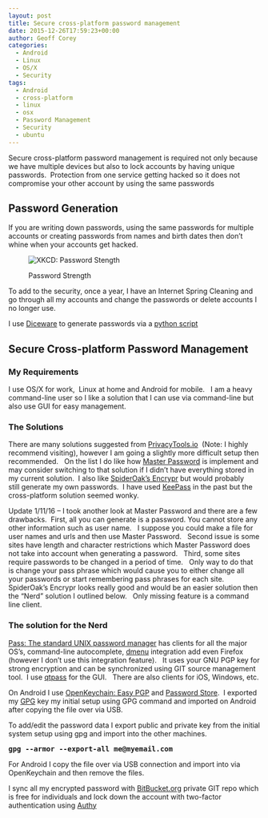 ```yaml
---
layout: post
title: Secure cross-platform password management
date: 2015-12-26T17:59:23+00:00
author: Geoff Corey
categories:
  - Android
  - Linux
  - OS/X
  - Security
tags:
  - Android
  - cross-platform
  - linux
  - osx
  - Password Management
  - Security
  - ubuntu
---
```

Secure cross-platform password management is required not only because we have multiple devices but also to lock accounts by having unique passwords.  Protection from one service getting hacked so it does not compromise your other account by using the same passwords

## Password Generation

If you are writing down passwords, using the same passwords for multiple accounts or creating passwords from names and birth dates then don&#8217;t whine when your accounts get hacked.<figure style="width: 740px" class="wp-caption alignnone">

<img class="" src="http://i1.wp.com/imgs.xkcd.com/comics/password_strength.png?resize=650%2C528" alt="XKCD: Password Stength" data-recalc-dims="1" /><figcaption class="wp-caption-text">Password Strength</figcaption></figure>

To add to the security, once a year, I have an Internet Spring Cleaning and go through all my accounts and change the passwords or delete accounts I no longer use.

I use <a href="http://world.std.com/~reinhold/diceware.html" target="_blank">Diceware</a> to generate passwords via a [python script](https://pypi.python.org/pypi/diceware/0.5)

## Secure Cross-platform Password Management

### My Requirements

I use OS/X for work,  Linux at home and Android for mobile.   I am a heavy command-line user so I like a solution that I can use via command-line but also use GUI for easy management.

### The Solutions

There are many solutions suggested from [PrivacyTools.io](https://www.privacytools.io/)  (Note: I highly recommend visiting), however I am going a slightly more difficult setup then recommended.   On the list I do like how [Master Password](https://ssl.masterpasswordapp.com/) is implement and may consider switching to that solution if I didn&#8217;t have everything stored in my current solution.  I also like [SpiderOak&#8217;s Encrypr](https://spideroak.com/solutions/encryptr) but would probably still generate my own passwords.  I have used [KeePass](http://keepass.info/download.html) in the past but the cross-platform solution seemed wonky.

Update 1/11/16 &#8211; I took another look at Master Password and there are a few drawbacks.  First, all you can generate is a password. You cannot store any other information such as user name.   I suppose you could make a file for user names and urls and then use Master Password.   Second issue is some sites have length and character restrictions which Master Password does not take into account when generating a password.   Third, some sites require passwords to be changed in a period of time.   Only way to do that is change your pass phrase which would cause you to either change all your passwords or start remembering pass phrases for each site.   SpiderOak&#8217;s Encrypr looks really good and would be an easier solution then the &#8220;Nerd&#8221; solution I outlined below.   Only missing feature is a command line client.

### The solution for the Nerd

<a href="http://Pass: The standard UNIX password manager" target="_blank">Pass: The standard UNIX password manager</a> has clients for all the major OS&#8217;s, command-line autocomplete, [dmenu](http://git.zx2c4.com/password-store/tree/contrib/dmenu) integration add even Firefox (however I don&#8217;t use this integration feature).   It uses your GNU PGP key for strong encryption and can be synchronized using GIT source management tool.  I use <a href="https://qtpass.org/" target="_blank">qtpass</a> for the GUI.   There are also clients for iOS, Windows, etc.

On Android I use <a href="https://play.google.com/store/apps/details?id=org.sufficientlysecure.keychain" target="_blank">OpenKeychain: Easy PGP</a> and <a href="https://play.google.com/store/apps/details?id=com.zeapo.pwdstore" target="_blank">Password Store</a>.  I exported my <a href="https://www.gnupg.org/" target="_blank">GPG</a> key my initial setup using GPG command and imported on Android after copying the file over via USB.

To add/edit the password data I export public and private key from the initial system setup using gpg and import into the other machines.

<pre class="SCREEN"><tt class="USERINPUT"><b>gpg --armor --export-all me@myemail.com</b></tt></pre>

For Android I copy the file over via USB connection and import into via OpenKeychain and then remove the files.

I sync all my encrypted password with <a href="https://bitbucket.org/product/features" target="_blank">BitBucket.org</a> private GIT repo which is free for individuals and lock down the account with two-factor authentication using <a href="https://www.authy.com/app/mobile/" target="_blank">Authy</a>

&nbsp;
